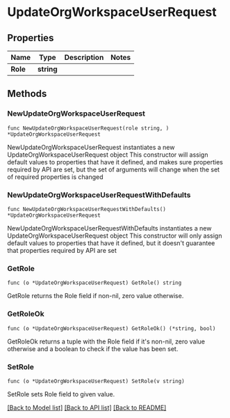 # UpdateOrgWorkspaceUserRequest

## Properties

Name | Type | Description | Notes
------------ | ------------- | ------------- | -------------
**Role** | **string** |  | 

## Methods

### NewUpdateOrgWorkspaceUserRequest

`func NewUpdateOrgWorkspaceUserRequest(role string, ) *UpdateOrgWorkspaceUserRequest`

NewUpdateOrgWorkspaceUserRequest instantiates a new UpdateOrgWorkspaceUserRequest object
This constructor will assign default values to properties that have it defined,
and makes sure properties required by API are set, but the set of arguments
will change when the set of required properties is changed

### NewUpdateOrgWorkspaceUserRequestWithDefaults

`func NewUpdateOrgWorkspaceUserRequestWithDefaults() *UpdateOrgWorkspaceUserRequest`

NewUpdateOrgWorkspaceUserRequestWithDefaults instantiates a new UpdateOrgWorkspaceUserRequest object
This constructor will only assign default values to properties that have it defined,
but it doesn't guarantee that properties required by API are set

### GetRole

`func (o *UpdateOrgWorkspaceUserRequest) GetRole() string`

GetRole returns the Role field if non-nil, zero value otherwise.

### GetRoleOk

`func (o *UpdateOrgWorkspaceUserRequest) GetRoleOk() (*string, bool)`

GetRoleOk returns a tuple with the Role field if it's non-nil, zero value otherwise
and a boolean to check if the value has been set.

### SetRole

`func (o *UpdateOrgWorkspaceUserRequest) SetRole(v string)`

SetRole sets Role field to given value.



[[Back to Model list]](../README.md#documentation-for-models) [[Back to API list]](../README.md#documentation-for-api-endpoints) [[Back to README]](../README.md)


